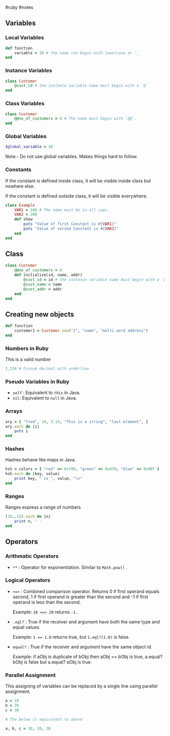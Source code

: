 #ruby #notes 

## Variables

### Local Variables

```ruby
def function
	variable = 10 # the name can begin with lowercase or `_`
end
```

### Instance Variables

```ruby
class Customer
	@cust_id # the instance variable name must begin with a `@`
end
```


### Class Variables

```ruby
class Customer 
	@@no_of_customers = 0 # The name must begin with `@@`.
end
```

### Global Variables
```ruby
$global_variable = 10
```

Note:- Do not use global variables. Makes things hard to follow.


### Constants

If the constant is defined inside class, it will be visible inside class but nowhere else.

If the constant is defined outside class, it will be visible everywhere.

```ruby
class Example
	VAR1 = 100 # The name must be in all caps.
	VAR2 = 200
	def show
		puts "Value of first Constant is #{VAR1}"
		puts "Value of second Constant is #{VAR2}"
	end
end
```

## Class

```ruby
class Customer
	@@no_of_customers = 0 
	def initialize(id, name, addr) 
		@cust_id = id # the instance variable name must begin with a `@`
		@cust_name = name 
		@cust_addr = addr 
	end 
end
```

## Creating new objects

```ruby
def function
	customer1 = Customer.new("1", "name", "multi word address")
end
```

### Numbers in Ruby

This is a valid number

```ruby
1_234 # Fixnum decimal with underline
```

### Pseudo Variables in Ruby

- `self` : Equivalent to `this` in Java.
- `nil`: Equivalent to `null` in Java.

### Arrays

```ruby
ary = [ "fred", 10, 3.14, "This is a string", "last element", ] 
ary.each do |i| 
	puts i 
end
```

### Hashes 

Hashes behave like maps in Java.

```ruby
hsh = colors = { "red" => 0xf00, "green" => 0x0f0, "blue" => 0x00f } 
hsh.each do |key, value|
	print key, " is ", value, "\n" 
end
```

### Ranges

Ranges express a range of numbers

```ruby
(10..15).each do |n| 
	print n, ' ' 
end
```


## Operators

### Arithmatic Operators

- `**` : Operator for exponentiation. Similar to `Math.pow()` .

### Logical Operators

- `<=>` : Combined comparison operator. Returns 0 if first operand equals second, 1 if first operand is greater than the second and -1 if first operand is less than the second.
  
	Example: `10 <=> 20` returns `-1` .

- `.eql?` : True if the receiver and argument have both the same type and equal values.

	Example: `1 == 1.0` returns true, but `1.eql?(1.0)` is false.

- `equal?` : True if the receiver and argument have the same object id.

	Example: if aObj is duplicate of bObj then aObj == bObj is true, 
	a.equal? bObj is false
	but a.equal? aObj is true.

### Parallel Assignment

This assigning of variables can be replaced by a single line using parallel assignment.

```ruby
a = 10
b = 20
c = 30

# The below is equivalent to above

a, b, c = 10, 20, 30
```